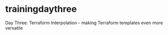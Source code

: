 # trainingdaythree
Day Three: Terraform Interpolation - making Terraform templates even more versatile 
